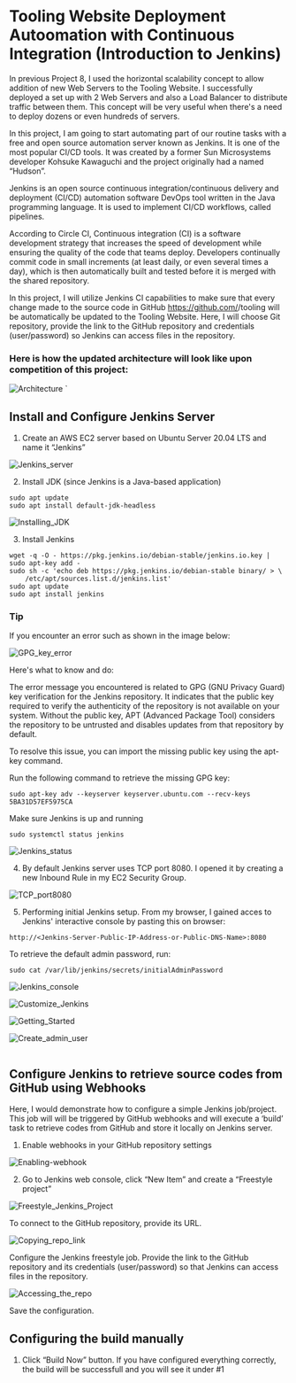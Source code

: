 # Tooling Website Deployment Autoomation with Continuous Integration (Introduction to Jenkins)

In previous Project 8, I used the horizontal scalability concept to allow addition of new Web Servers to the Tooling Website. I successfully deployed a set up with 2 Web Servers and also a Load Balancer to distribute traffic between them. This concept will be very useful when there's a need to deploy dozens or even hundreds of servers.

In this project, I am going to start automating part of our routine tasks with a free and open source automation server known as Jenkins. It is one of the most popular CI/CD tools. It was created by a former Sun Microsystems developer Kohsuke Kawaguchi and the project originally had a named “Hudson”.

Jenkins is an open source continuous integration/continuous delivery and deployment (CI/CD) automation software DevOps tool written in the Java programming language. It is used to implement CI/CD workflows, called pipelines.

According to Circle CI, Continuous integration (CI) is a software development strategy that increases the speed of development while ensuring the quality of the code that teams deploy. Developers continually commit code in small increments (at least daily, or even several times a day), which is then automatically built and tested before it is merged with the shared repository.

In this project, I will utilize Jenkins CI capabilities to make sure that every change made to the source code in GitHub https://github.com/<mygithubname>/tooling will be automatically be updated to the Tooling Website. Here, I will choose Git repository, provide the link to the GitHub repository and credentials (user/password) so Jenkins can access files in the repository.

### Here is how the updated architecture will look like upon competition of this project:

![Architecture]()   `

## Install and Configure Jenkins Server

1. Create an AWS EC2 server based on Ubuntu Server 20.04 LTS and name it “Jenkins”

![Jenkins_server]()

2. Install JDK (since Jenkins is a Java-based application)

```
sudo apt update
sudo apt install default-jdk-headless
```

![Installing_JDK]()

3. Install Jenkins

```
wget -q -O - https://pkg.jenkins.io/debian-stable/jenkins.io.key | sudo apt-key add -
sudo sh -c 'echo deb https://pkg.jenkins.io/debian-stable binary/ > \
    /etc/apt/sources.list.d/jenkins.list'
sudo apt update
sudo apt install jenkins
```

### Tip
If you encounter an error such as shown in the image below:

![GPG_key_error]()

Here's what to know and do:

The error message you encountered is related to GPG (GNU Privacy Guard) key verification for the Jenkins repository. It indicates that the public key required to verify the authenticity of the repository is not available on your system. Without the public key, APT (Advanced Package Tool) considers the repository to be untrusted and disables updates from that repository by default.

To resolve this issue, you can import the missing public key using the apt-key command.

Run the following command to retrieve the missing GPG key:

```sudo apt-key adv --keyserver keyserver.ubuntu.com --recv-keys 5BA31D57EF5975CA```

Make sure Jenkins is up and running

```sudo systemctl status jenkins```

![Jenkins_status]()

4. By default Jenkins server uses TCP port 8080. I opened it by creating a new Inbound Rule in my EC2 Security Group.

![TCP_port8080]()

5. Performing initial Jenkins setup.
From my browser, I gained acces to Jenkins' interactive console by pasting this on browser:

```http://<Jenkins-Server-Public-IP-Address-or-Public-DNS-Name>:8080```

To retrieve the default admin password, run:

```sudo cat /var/lib/jenkins/secrets/initialAdminPassword```

![Jenkins_console]()

![Customize_Jenkins]()

![Getting_Started]()

![Create_admin_user]()

![]()

## Configure Jenkins to retrieve source codes from GitHub using Webhooks

Here, I would demonstrate how to configure a simple Jenkins job/project. This job will will be triggered by GitHub webhooks and will execute a ‘build’ task to retrieve codes from GitHub and store it locally on Jenkins server.

1. Enable webhooks in your GitHub repository settings

![Enabling-webhook]()

2. Go to Jenkins web console, click “New Item” and create a “Freestyle project”

![Freestyle_Jenkins_Project]()

To connect to the GitHub repository, provide its URL.

![Copying_repo_link]()

Configure the Jenkins freestyle job. Provide the link to the GitHub repository and its credentials (user/password) so that Jenkins can access files in the repository.

![Accessing_the_repo]()

Save the configuration. 

## Configuring the build manually
1. Click “Build Now” button. If you have configured everything correctly, the build will be successfull and you will see it under #1
































